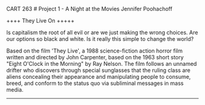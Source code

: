 CART 263 # Project 1 - A Night at the Movies
Jennifer Poohachoff

++++ They Live On +++++

Is capitalism the root of all evil or are we just making the wrong choices. Are our options so black and white. Is it really this simple to change the world?

Based on the film 'They Live', a 1988 science-fiction action horror film written and directed by John Carpenter, based on the 1963 short story "Eight O'Clock in the Morning" by Ray Nelson. The film follows an unnamed drifter who discovers through special sunglasses that the ruling class are aliens concealing their appearance and manipulating people to consume, breed, and conform to the status quo via subliminal messages in mass media.


_________________________
